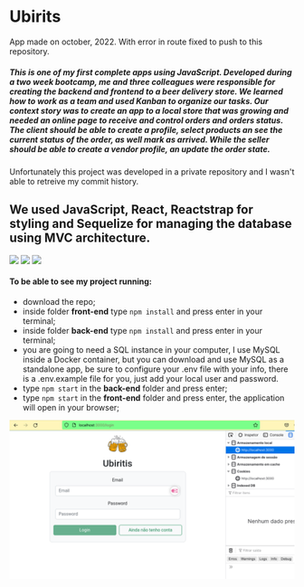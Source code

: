 # Ubirits
App made on october, 2022. With error in route fixed to push to this repository.

##### This is one of my first complete apps using JavaScript. Developed during a two week bootcamp, me and three colleagues were responsible for creating the backend and frontend to a beer delivery store. We learned how to work as a team and used Kanban to organize our tasks. Our context story was to create an app to a local store that was growing and needed an online page to receive and control orders and orders status. The client should be able to create a profile, select products an see the current status of the order, as well mark as arrived. While the seller should be able to create a vendor profile, an update the order state.
Unfortunately this project was developed in a private repository and I wasn't able to retreive my commit history.

## We used JavaScript, React, Reactstrap for styling and Sequelize for managing the database using MVC architecture.

<img src='https://cdn.jsdelivr.net/gh/devicons/devicon/icons/react/react-original.svg' width='40'/> <img src='https://cdn.jsdelivr.net/gh/devicons/devicon/icons/javascript/javascript-original.svg' width='40'/> <img src='https://cdn.jsdelivr.net/gh/devicons/devicon/icons/sequelize/sequelize-original.svg' width='40'/>

#### To be able to see my project running:

- download the repo;
- inside folder **front-end** type `npm install` and press enter in your terminal;
- inside folder **back-end** type `npm install` and press enter in your terminal;
- you are going to need a SQL instance in your computer, I use MySQL inside a Docker container, but you can download and use MySQL as a standalone app, be sure to configure your .env file with your info, there is a .env.example file for you, just add your local user and password.
- type `npm start` in the **back-end** folder and press enter;
- type `npm start` in the **front-end** folder and press enter, the application will open in your browser;


![ubirits](./assets/ubirits.gif)
